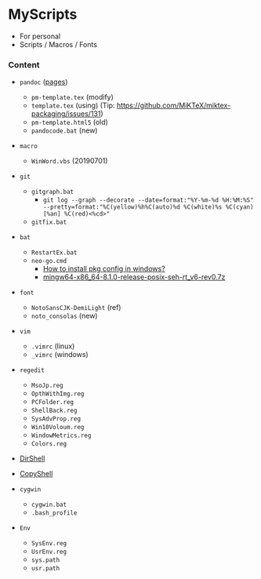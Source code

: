 # MyScripts

+ For personal
+ Scripts / Macros / Fonts

### Content

+ `pandoc` ([pages](https://github.com/tzengyuxio/pages))
	+ `pm-template.tex` (modify)
	+ `template.tex` (using) (Tip: https://github.com/MiKTeX/miktex-packaging/issues/131)
	+ `pm-template.html5` (old)
	+ `pandocode.bat` (new)

+ `macro`
	+ `WinWord.vbs` (20190701)

+ `git`
	+ `gitgraph.bat`
	    + `git log --graph --decorate --date=format:"%Y-%m-%d %H:%M:%S" --pretty=format:"%C(yellow)%h%C(auto)%d %C(white)%s %C(cyan)[%an] %C(red)<%cd>"`
	+ `gitfix.bat`

+ `bat`
	+ `RestartEx.bat`
	+ `neo-go.cmd`
		+ [How to install pkg config in windows?](https://stackoverflow.com/questions/1710922/how-to-install-pkg-config-in-windows)
		+ [mingw64-x86_64-8.1.0-release-posix-seh-rt_v6-rev0.7z](https://sourceforge.net/projects/mingw-w64/files/Toolchains%20targetting%20Win64/Personal%20Builds/mingw-builds/8.1.0/threads-posix/seh/)

+ `font`
	+ `NotoSansCJK-DemiLight` (ref)
	+ `noto_consolas` (new)

+ `vim`
	+ `.vimrc` (linux)
	+ `_vimrc` (windows)

+ `regedit`
	+ `MsoJp.reg`
	+ `OpthWithImg.reg`
	+ `PCFolder.reg`
	+ `ShellBack.reg`
	+ `SysAdvProp.reg`
	+ `Win10Voloum.reg`
	+ `WindowMetrics.reg`
	+ `Colors.reg`

+ [DirShell](https://github.com/Aoi-hosizora/DirShell)

+ [CopyShell](https://github.com/Aoi-hosizora/CopyShell)
	
+ `cygwin`
	+ `cygwin.bat`
	+ `.bash_profile`

+ `Env`
    + `SysEnv.reg`
    + `UsrEnv.reg`
    + `sys.path`
    + `usr.path`